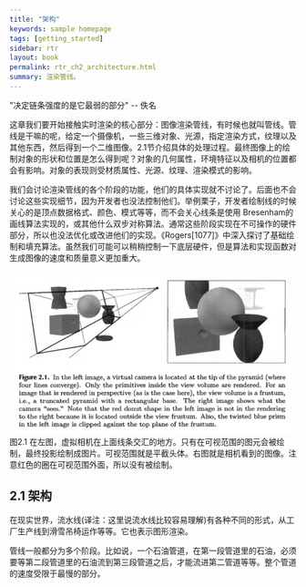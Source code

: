 ```yaml
---
title: "架构"
keywords: sample homepage
tags: [getting_started]
sidebar: rtr
layout: book
permalink: rtr_ch2_architecture.html
summary: 渲染管线。
---
```


"决定链条强度的是它最弱的部分"        -- 佚名


这章我们要开始接触实时渲染的核心部分：图像渲染管线，有时候也就叫管线。管线是干嘛的呢，给定一个摄像机，一些三维对象、光源，指定渲染方式，纹理以及其他东西，然后得到一个二维图像。2.1节介绍具体的处理过程。最终图像上的绘制对象的形状和位置是怎么得到呢？对象的几何属性，环境特征以及相机的位置都会有影响。对象的表现则受材质属性、光源、纹理、渲染模式的影响。

我们会讨论渲染管线的各个阶段的功能，他们的具体实现就不讨论了。后面也不会讨论这些实现细节，因为开发者也没法控制他们。举例栗子，开发者绘制线的时候关心的是顶点数据格式、颜色、模式等等，而不会关心线条是使用 Bresenham的画线算法实现的，或其他什么双步对称算法。通常这些阶段实现在不可操作的硬件部分，所以也没法优化或改进他们的实现。《Rogers[1077]》中深入探讨了基础绘制和填充算法。虽然我们可能可以稍稍控制一下底层硬件，但是算法和实现函数对生成图像的速度和质量意义更加重大。

![图1](/images/figure2_0_1.png)
图2.1 在左图，虚拟相机在上面线条交汇的地方。只有在可视范围的图元会被绘制，最终投影绘制成图片。可视范围就是平截头体。右图就是相机看到的图像。注意红色的圈在可视范围外面，所以没有被绘制。



## 2.1 架构
在现实世界，流水线(译注：这里说流水线比较容易理解)有各种不同的形式，从工厂生产线到滑雪吊椅运作等等。它也表示图形渲染。

管线一般都分为多个阶段。比如说，一个石油管道，在第一段管道里的石油，必须要等第二段管道里的石油流到第三段管道之后，才能流进第二管道等等。整个管道的速度受限于最慢的部分。

